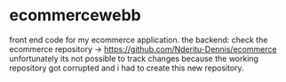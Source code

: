 # ecommercewebb
front end code for my ecommerce application.
the backend: check the ecommerce repository -> https://github.com/Nderitu-Dennis/ecommerce
unfortunately its not possible to track changes because the working repository got corrupted and i had to create this new repository.
